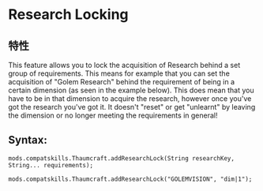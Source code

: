 # Research Locking

## 特性

This feature allows you to lock the acquisition of Research behind a set group of requirements. This means for example that you can set the acquisition of "Golem Research" behind the requirement of being in a certain dimension (as seen in the example below). This does mean that you have to be in that dimension to acquire the research, however once you've got the research you've got it. It doesn't "reset" or get "unlearnt" by leaving the dimension or no longer meeting the requirements in general!

## Syntax:

    mods.compatskills.Thaumcraft.addResearchLock(String researchKey, String... requirements);
    
    mods.compatskills.Thaumcraft.addResearchLock("GOLEMVISION", "dim|1");